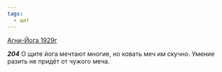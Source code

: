 ```yaml
---
tags:
  - щит
---
```


[Агни-Йога 1929г](/agni/1929)

___204___
О щите йога мечтают многие, но ковать меч им скучно. Умение разить не придёт от чужого меча.